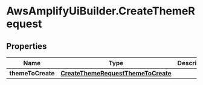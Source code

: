 # AwsAmplifyUiBuilder.CreateThemeRequest

## Properties

Name | Type | Description | Notes
------------ | ------------- | ------------- | -------------
**themeToCreate** | [**CreateThemeRequestThemeToCreate**](CreateThemeRequestThemeToCreate.md) |  | 


